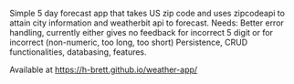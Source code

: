 Simple 5 day forecast app that takes US zip code and uses zipcodeapi to attain city information and weatherbit api to forecast. 
Needs:
Better error handling, currently either gives no feedback for incorrect 5 digit or for incorrect (non-numeric, too long, too short) 
Persistence, CRUD functionalities, databasing, features. 

Available at https://h-brett.github.io/weather-app/
